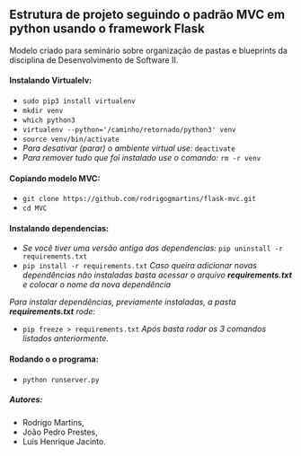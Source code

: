 ## Estrutura de projeto seguindo o padrão MVC em python usando o framework Flask
Modelo criado para seminário sobre organização de pastas e blueprints da disciplina de Desenvolvimento de Software II.

#### Instalando Virtualelv:
- `sudo pip3 install virtualenv`
- `mkdir venv`
- `which python3`
- `virtualenv --python='/caminho/retornado/python3' venv`
- `source venv/bin/activate`
- *Para desativar (parar) o ambiente virtual use:* `deactivate`
- *Para remover tudo que foi instalado use o comando:* `rm -r venv`
#### Copiando modelo MVC:
- `git clone https://github.com/rodrigogmartins/flask-mvc.git`
- `cd MVC`
#### Instalando dependencias:
- *Se você tiver uma versão antiga das dependencias:* `pip uninstall -r requirements.txt`
- `pip install -r requirements.txt`
*Caso queira adicionar novas dependências não instaladas basta acessar o arquivo **requirements.txt** e colocar o nome da nova dependência*

*Para instalar dependências, previamente instaladas, a pasta **requirements.txt** rode:*
- `pip freeze > requirements.txt`
*Após basta rodar os 3 comandos listados anteriormente.*
#### Rodando o o programa:
- `python runserver.py`

##### Autores:
- Rodrigo Martins,
- João Pedro Prestes,
- Luis Henrique Jacinto.
